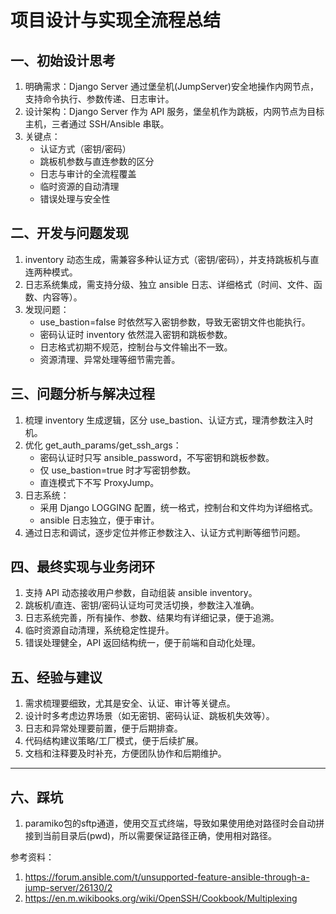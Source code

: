 # 项目设计与实现全流程总结

## 一、初始设计思考
1. 明确需求：Django Server 通过堡垒机(JumpServer)安全地操作内网节点，支持命令执行、参数传递、日志审计。
2. 设计架构：Django Server 作为 API 服务，堡垒机作为跳板，内网节点为目标主机，三者通过 SSH/Ansible 串联。
3. 关键点：
	- 认证方式（密钥/密码）
	- 跳板机参数与直连参数的区分
	- 日志与审计的全流程覆盖
	- 临时资源的自动清理
	- 错误处理与安全性

## 二、开发与问题发现
1. inventory 动态生成，需兼容多种认证方式（密钥/密码），并支持跳板机与直连两种模式。
2. 日志系统集成，需支持分级、独立 ansible 日志、详细格式（时间、文件、函数、内容等）。
3. 发现问题：
	- use_bastion=false 时依然写入密钥参数，导致无密钥文件也能执行。
	- 密码认证时 inventory 依然混入密钥和跳板参数。
	- 日志格式初期不规范，控制台与文件输出不一致。
	- 资源清理、异常处理等细节需完善。

## 三、问题分析与解决过程
1. 梳理 inventory 生成逻辑，区分 use_bastion、认证方式，理清参数注入时机。
2. 优化 get_auth_params/get_ssh_args：
	- 密码认证时只写 ansible_password，不写密钥和跳板参数。
	- 仅 use_bastion=true 时才写密钥参数。
	- 直连模式下不写 ProxyJump。
3. 日志系统：
	- 采用 Django LOGGING 配置，统一格式，控制台和文件均为详细格式。
	- ansible 日志独立，便于审计。
4. 通过日志和调试，逐步定位并修正参数注入、认证方式判断等细节问题。

## 四、最终实现与业务闭环
1. 支持 API 动态接收用户参数，自动组装 ansible inventory。
2. 跳板机/直连、密钥/密码认证均可灵活切换，参数注入准确。
3. 日志系统完善，所有操作、参数、结果均有详细记录，便于追溯。
4. 临时资源自动清理，系统稳定性提升。
5. 错误处理健全，API 返回结构统一，便于前端和自动化处理。

## 五、经验与建议
1. 需求梳理要细致，尤其是安全、认证、审计等关键点。
2. 设计时多考虑边界场景（如无密钥、密码认证、跳板机失效等）。
3. 日志和异常处理要前置，便于后期排查。
4. 代码结构建议策略/工厂模式，便于后续扩展。
5. 文档和注释要及时补充，方便团队协作和后期维护。

---
## 六、踩坑
1. paramiko包的sftp通道，使用交互式终端，导致如果使用绝对路径时会自动拼接到当前目录后(pwd)，所以需要保证路径正确，使用相对路径。

参考资料：
1. https://forum.ansible.com/t/unsupported-feature-ansible-through-a-jump-server/26130/2
2. https://en.m.wikibooks.org/wiki/OpenSSH/Cookbook/Multiplexing
